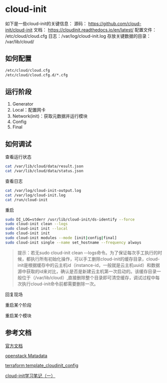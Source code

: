 # cloud-init

如下是一些cloud-init的关键信息：
源码： https://github.com/cloud-init/cloud-init
文档： https://cloudinit.readthedocs.io/en/latest/
配置文件： /etc/cloud/cloud.cfg
日志：/var/log/cloud-init.log
存放关键数据的目录： /var/lib/cloud/

## 如何配置

```bash
/etc/cloud/cloud.cfg
/etc/cloud/cloud.cfg.d/*.cfg
```

## 运行阶段

1. Generator
2. Local：配置网卡
3. Network(init)：获取元数据并运行模块
4. Config
5. Final

## 如何调试

查看运行状态

```bash
cat /var/lib/cloud/data/result.json
cat /var/lib/cloud/data/status.json
```

查看日志

```bash
cat /var/log/cloud-init-output.log
cat /var/log/cloud-init.log
cat /run/cloud-init
```

重启

```bash
sudo DI_LOG=stderr /usr/lib/cloud-init/ds-identify --force
sudo cloud-init clean --logs
sudo cloud-init init --local
sudo cloud-init init
sudo cloud-init modules --mode [init|config|final]
sudo cloud-init single --name set_hostname --frequency always
```

> 提示：若无sudo cloud-init clean --logs命令。为了保证每次手工执行的时候，都执行所有初始化操作，可以手工删除cloud-init的缓存目录，cloud-init是根据缓存中的云主机id（instance-id，一般就是云主机uuid）和数据源中获取的id来对比，确认是否是新建云主机第一次启动的。该缓存目录一般位于（/var/lib/cloud）,直接删除整个目录即可清空缓存，调试过程中每次执行cloud-init命令前都需要删除一次。



回复现场

重启某个阶段

重启某个模块

## 参考文档

[官方文档](https://cloudinit.readthedocs.io/en/latest/)

[openstack Matadata](https://docs.openstack.org/nova/train/user/metadata.html)

[terraform template_cloudinit_config](https://www.terraform.io/docs/providers/template/d/cloudinit_config.html)

[cloud-init学习笔记（一）](https://xixiliguo.github.io/post/cloud-init-1/)

